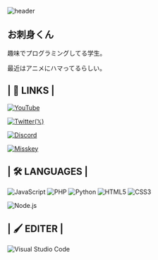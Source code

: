 ![header](https://ossmxun.net/img/original/new_header.png)

## お刺身くん
趣味でプログラミングしてる学生。

最近はアニメにハマってるらしい。

## | 🔗 LINKS |

[![YouTube](https://img.shields.io/badge/@oSsmXun-%23FF0000?style=for-the-badge&logo=youtube&logoColor=white)](https://www.youtube.com/@oSsmXun)

[![Twitter(𝕏)](https://img.shields.io/badge/@oSsmXun-%23000000?style=for-the-badge&logo=x&logoColor=white)](https://twitter.com/oSsmXun/)

[![Discord](https://img.shields.io/badge/ossmxun-%23515be6?style=for-the-badge&logo=discord&logoColor=white)](https://discord.com/users/873441689660981258)

[![Misskey](https://img.shields.io/badge/@ossmxun-%23A1CA03?style=for-the-badge&logo=misskey&logoColor=white)](https://misskey.io/@oSsmXun)

## | 🛠️ LANGUAGES |

![JavaScript](https://img.shields.io/badge/Javascript-276DC3.svg?logo=javascript&style=for-the-badge)
![PHP](https://img.shields.io/badge/PHP-ccc.svg?logo=php&style=for-the-badge)
![Python](https://img.shields.io/badge/-Python-F9DC3E.svg?logo=python&style=for-the-badge)
![HTML5](https://img.shields.io/badge/-HTML5-333.svg?logo=html5&style=for-the-badge)
![CSS3](https://img.shields.io/badge/-CSS3-1572B6.svg?logo=css3&style=for-the-badge)

![Node.js](https://github.com/SAWARATSUKI/KawaiiLogos/blob/main/Node.js/Node.js.png?raw=true)

## | 🖌️ EDITER |

![Visual Studio Code](https://img.shields.io/badge/-Visual%20Studio%20Code-007ACC.svg?logo=visual-studio-code&style=for-the-badge)
